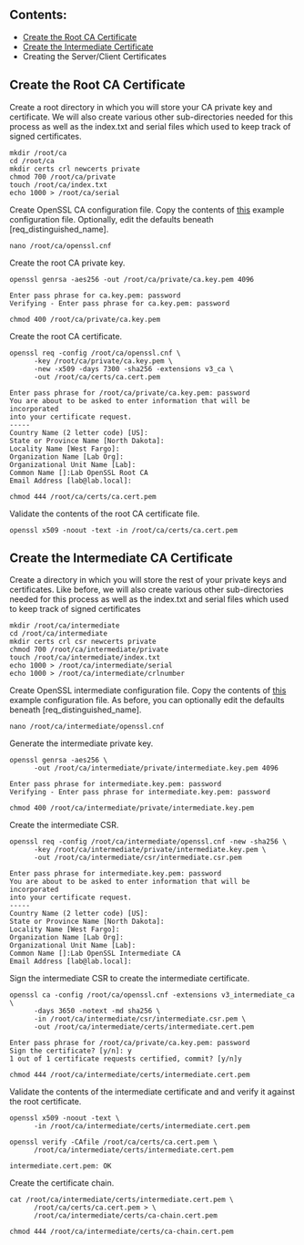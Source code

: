 ## Contents:
* [Create the Root CA Certificate](https://github.com/Bodayngo/openssl/blob/main/README.md#create-the-root-ca-certificate)
* [Create the Intermediate Certificate](https://github.com/Bodayngo/openssl/blob/main/README.md#create-the-intermediate-ca-certificate)
* Creating the Server/Client Certificates

## Create the Root CA Certificate
Create a root directory in which you will store your CA private key and certificate. We will also create various other sub-directories needed for this process as well as the index.txt and serial files which used to keep track of signed certificates.
```
mkdir /root/ca
cd /root/ca
mkdir certs crl newcerts private
chmod 700 /root/ca/private
touch /root/ca/index.txt
echo 1000 > /root/ca/serial
```
Create OpenSSL CA configuration file. Copy the contents of [this](https://github.com/Bodayngo/openssl/blob/main/example-root-ca-config) example configuration file. Optionally, edit the defaults beneath [req_distinguished_name].
```
nano /root/ca/openssl.cnf
```
Create the root CA private key.
```
openssl genrsa -aes256 -out /root/ca/private/ca.key.pem 4096

Enter pass phrase for ca.key.pem: password
Verifying - Enter pass phrase for ca.key.pem: password

chmod 400 /root/ca/private/ca.key.pem
```
Create the root CA certificate.
```
openssl req -config /root/ca/openssl.cnf \
      -key /root/ca/private/ca.key.pem \
      -new -x509 -days 7300 -sha256 -extensions v3_ca \
      -out /root/ca/certs/ca.cert.pem

Enter pass phrase for /root/ca/private/ca.key.pem: password
You are about to be asked to enter information that will be incorporated
into your certificate request.
-----
Country Name (2 letter code) [US]:
State or Province Name [North Dakota]:
Locality Name [West Fargo]:
Organization Name [Lab Org]:
Organizational Unit Name [Lab]:
Common Name []:Lab OpenSSL Root CA
Email Address [lab@lab.local]:

chmod 444 /root/ca/certs/ca.cert.pem
```
Validate the contents of the root CA certificate file.
```
openssl x509 -noout -text -in /root/ca/certs/ca.cert.pem
```
## Create the Intermediate CA Certificate
Create a directory in which you will store the rest of your private keys and certificates. Like before, we will also create various other sub-directories needed for this process as well as the index.txt and serial files which used to keep track of signed certificates
```
mkdir /root/ca/intermediate
cd /root/ca/intermediate
mkdir certs crl csr newcerts private
chmod 700 /root/ca/intermediate/private
touch /root/ca/intermediate/index.txt
echo 1000 > /root/ca/intermediate/serial
echo 1000 > /root/ca/intermediate/crlnumber
```
Create OpenSSL intermediate configuration file. Copy the contents of [this](https://github.com/Bodayngo/openssl/blob/main/example-intermediate-ca-config) example configuration file. As before, you can optionally edit the defaults beneath [req_distinguished_name].
```
nano /root/ca/intermediate/openssl.cnf
```
Generate the intermediate private key.
```
openssl genrsa -aes256 \
      -out /root/ca/intermediate/private/intermediate.key.pem 4096

Enter pass phrase for intermediate.key.pem: password
Verifying - Enter pass phrase for intermediate.key.pem: password

chmod 400 /root/ca/intermediate/private/intermediate.key.pem
```
Create the intermediate CSR.
```
openssl req -config /root/ca/intermediate/openssl.cnf -new -sha256 \
      -key /root/ca/intermediate/private/intermediate.key.pem \
      -out /root/ca/intermediate/csr/intermediate.csr.pem

Enter pass phrase for intermediate.key.pem: password
You are about to be asked to enter information that will be incorporated
into your certificate request.
-----
Country Name (2 letter code) [US]:
State or Province Name [North Dakota]:
Locality Name [West Fargo]:
Organization Name [Lab Org]:
Organizational Unit Name [Lab]:
Common Name []:Lab OpenSSL Intermediate CA
Email Address [lab@lab.local]:
```
Sign the intermediate CSR to create the intermediate certificate.
```
openssl ca -config /root/ca/openssl.cnf -extensions v3_intermediate_ca \
      -days 3650 -notext -md sha256 \
      -in /root/ca/intermediate/csr/intermediate.csr.pem \
      -out /root/ca/intermediate/certs/intermediate.cert.pem

Enter pass phrase for /root/ca/private/ca.key.pem: password
Sign the certificate? [y/n]: y
1 out of 1 certificate requests certified, commit? [y/n]y

chmod 444 /root/ca/intermediate/certs/intermediate.cert.pem
```
Validate the contents of the intermediate certificate and and verify it against the root certificate.
```
openssl x509 -noout -text \
      -in /root/ca/intermediate/certs/intermediate.cert.pem

openssl verify -CAfile /root/ca/certs/ca.cert.pem \
      /root/ca/intermediate/certs/intermediate.cert.pem

intermediate.cert.pem: OK
```
Create the certificate chain.
```
cat /root/ca/intermediate/certs/intermediate.cert.pem \
      /root/ca/certs/ca.cert.pem > \
      /root/ca/intermediate/certs/ca-chain.cert.pem

chmod 444 /root/ca/intermediate/certs/ca-chain.cert.pem
```
